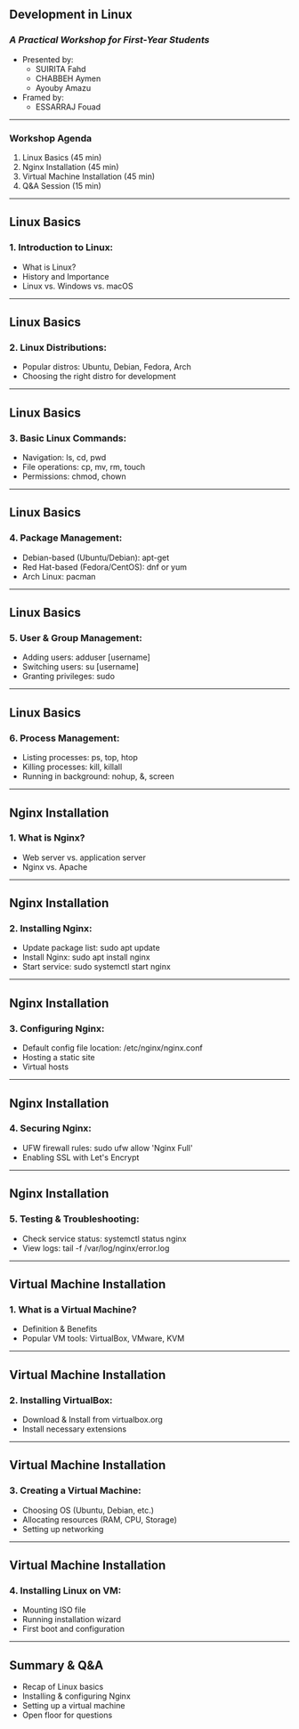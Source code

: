 ## **Development in Linux** 

### _A Practical Workshop for First-Year Students_

- Presented by:
  - SUIRITA Fahd
  - CHABBEH Aymen
  - Ayouby Amazu
- Framed by:
  - ESSARRAJ Fouad

---

### **Workshop Agenda**

1. Linux Basics (45 min)
2. Nginx Installation (45 min)
3. Virtual Machine Installation (45 min)
4. Q&A Session (15 min)

---

## Linux Basics

### **1. Introduction to Linux:**

- What is Linux?
- History and Importance
- Linux vs. Windows vs. macOS

---

## Linux Basics

### **2. Linux Distributions:**

- Popular distros: Ubuntu, Debian, Fedora, Arch
- Choosing the right distro for development

---

## Linux Basics

### **3. Basic Linux Commands:**

- Navigation: ls, cd, pwd
- File operations: cp, mv, rm, touch
- Permissions: chmod, chown

---

## Linux Basics

### **4. Package Management:**

- Debian-based (Ubuntu/Debian): apt-get
- Red Hat-based (Fedora/CentOS): dnf or yum
- Arch Linux: pacman

---

## Linux Basics

### **5. User & Group Management:**

- Adding users: adduser [username]
- Switching users: su [username]
- Granting privileges: sudo

---

## Linux Basics

### **6. Process Management:**

- Listing processes: ps, top, htop
- Killing processes: kill, killall
- Running in background: nohup, &, screen

---

## Nginx Installation

### **1. What is Nginx?**

- Web server vs. application server
- Nginx vs. Apache

---

## Nginx Installation

### **2. Installing Nginx:**

- Update package list: sudo apt update
- Install Nginx: sudo apt install nginx
- Start service: sudo systemctl start nginx

---

## Nginx Installation

### **3. Configuring Nginx:**

- Default config file location: /etc/nginx/nginx.conf
- Hosting a static site
- Virtual hosts

---

## Nginx Installation

### **4. Securing Nginx:**

- UFW firewall rules: sudo ufw allow 'Nginx Full'
- Enabling SSL with Let's Encrypt

---

## Nginx Installation

### **5. Testing & Troubleshooting:**

- Check service status: systemctl status nginx
- View logs: tail -f /var/log/nginx/error.log

---

## Virtual Machine Installation

### **1. What is a Virtual Machine?**

- Definition & Benefits
- Popular VM tools: VirtualBox, VMware, KVM

---

## Virtual Machine Installation

### **2. Installing VirtualBox:**

- Download & Install from virtualbox.org
- Install necessary extensions

---

## Virtual Machine Installation

### **3. Creating a Virtual Machine:**

- Choosing OS (Ubuntu, Debian, etc.)
- Allocating resources (RAM, CPU, Storage)
- Setting up networking

---

## Virtual Machine Installation

### **4. Installing Linux on VM:**

- Mounting ISO file
- Running installation wizard
- First boot and configuration

---

## Summary & Q&A

- Recap of Linux basics
- Installing & configuring Nginx
- Setting up a virtual machine
- Open floor for questions
